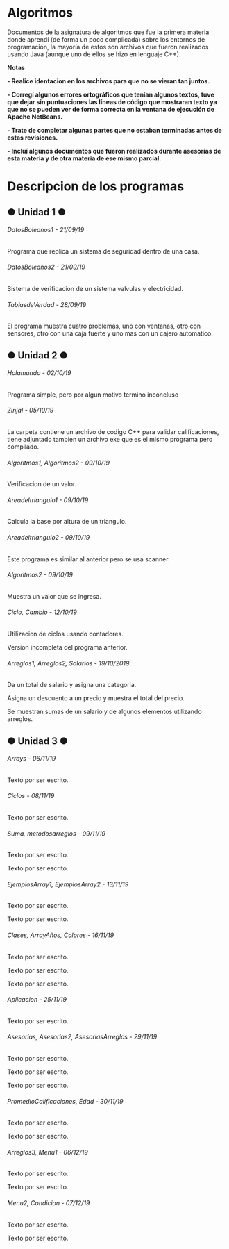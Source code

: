 # Algoritmos

<!----Descripción---->
Documentos de la asignatura de algoritmos que fue la primera materia donde aprendí (de forma un poco complicada) sobre los entornos de programación, la mayoría de estos son archivos que fueron realizados usando Java (aunque uno de ellos se hizo en lenguaje C++).
<!----Separador de la descripción ---->

<!----Notas---->
**Notas**

**- Realice identacion en los archivos para que no se vieran tan juntos.**

**- Corregí algunos errores ortográficos que tenían algunos textos, tuve que dejar sin puntuaciones las líneas de código que mostraran texto ya que no se pueden ver de forma correcta en la ventana de ejecución de Apache NetBeans.**

**- Trate de completar algunas partes que no estaban terminadas antes de estas revisiones.**

**- Incluí algunos documentos que fueron realizados durante asesorías de esta materia y de otra materia de ese mismo parcial.**
<!----Separador de las notas---->

<!----Directorio con descripcion de los programas---->
# Descripcion de los programas
## ● Unidad 1 ●
###### DatosBoleanos1 - 21/09/19
Programa que replica un sistema de seguridad dentro de una casa.

<!----Separador---->

###### DatosBoleanos2 - 21/09/19
Sistema de verificacion de un sistema valvulas y electricidad.

<!----Separador---->

###### TablasdeVerdad - 28/09/19
El programa muestra cuatro problemas, uno con ventanas, otro con sensores, otro con una caja fuerte y uno mas con un cajero automatico.

<!----Separador---->

## ● Unidad 2 ●
###### Holamundo - 02/10/19
Programa simple, pero por algun motivo termino inconcluso

<!----Separador---->

###### ZinjaI - 05/10/19
La carpeta contiene un archivo de codigo C++ para validar calificaciones, tiene adjuntado tambien un archivo exe que es el mismo programa pero compilado.

<!----Separador---->

###### Algoritmos1, Algoritmos2 - 09/10/19
Verificacion de un valor.

<!----Separador---->

###### Areadeltriangulo1 - 09/10/19
Calcula la base por altura de un triangulo.

<!----Separador---->

###### Areadeltriangulo2 - 09/10/19
Este programa es similar al anterior pero se usa scanner.

<!----Separador---->

###### Algoritmos2 - 09/10/19
Muestra un valor que se ingresa.

<!----Separador---->

###### Ciclo, Cambio - 12/10/19
Utilizacion de ciclos usando contadores.

<!--Separador-->

Version incompleta del programa anterior.

<!----Separador---->

###### Arreglos1, Arreglos2, Salarios - 19/10/2019
Da un total de salario y asigna una categoria.

<!--Separador-->

Asigna un descuento a un precio y muestra el total del precio.

<!--Separador-->

Se muestran sumas de un salario y de algunos elementos utilizando arreglos.

<!----Separador---->

## ● Unidad 3 ●
###### Arrays - 06/11/19
Texto por ser escrito.

<!----Separador---->

###### Ciclos - 08/11/19
Texto por ser escrito.
<!----Separador---->

###### Suma, metodosarreglos - 09/11/19
Texto por ser escrito.

<!--Separador-->

Texto por ser escrito.

<!----Separador---->

###### EjemplosArray1, EjemplosArray2 - 13/11/19
Texto por ser escrito.

<!--Separador-->

Texto por ser escrito.

<!----Separador---->

###### Clases, ArrayAños, Colores - 16/11/19
Texto por ser escrito.

<!--Separador-->

Texto por ser escrito.

<!--Separador-->

Texto por ser escrito.

<!----Separador---->

###### Aplicacion - 25/11/19
Texto por ser escrito.

<!----Separador---->

###### Asesorias, Asesorias2, AsesoriasArreglos - 29/11/19
Texto por ser escrito.

<!--Separador-->

Texto por ser escrito.

<!--Separador-->

Texto por ser escrito.

<!----Separador---->

###### PromedioCalificaciones, Edad - 30/11/19
Texto por ser escrito.

<!--Separador-->

Texto por ser escrito.

<!----Separador---->

###### Arreglos3, Menu1 - 06/12/19
Texto por ser escrito.
<!--Separador-->

Texto por ser escrito.

<!----Separador---->

###### Menu2, Condicion - 07/12/19
Texto por ser escrito.

<!--Separador-->

Texto por ser escrito.
<!----Separador del directorio con descripcion de los programas---->
